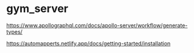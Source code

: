 # gym_server

https://www.apollographql.com/docs/apollo-server/workflow/generate-types/

https://automapperts.netlify.app/docs/getting-started/installation
